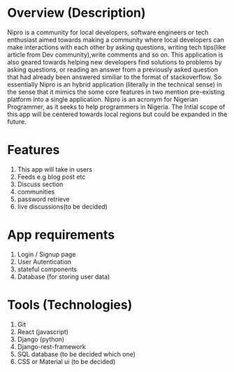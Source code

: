 # Overview (Description)

Nipro is a community for local developers, software engineers or tech enthusiast aimed towards
making a community where local developers can make interactions with each other by asking questions,
writing tech tips(like article from Dev community),write comments and so on. This application
is also geared towards helping new developers find solutions to problems by asking questions, or reading
an answer from a previously asked question that had already been answered similiar to the format of stackoverflow.
So essentially Nipro is an hybrid application (literally in the technical sense) in the sense that it
mimics the some core features in two mention pre-existing platform into a single application.
Nipro is an acronym for Nigerian Programmer, as it seeks to help programmers in Nigeria.
The Intial scope of this app will be centered towards local regions but could be expanded in the future.

# Features

1. This app will take in users
2. Feeds e.g blog post etc
3. Discuss section
4. communities
5. password retrieve
6. live discussions(to be decided)

# App requirements

1. Login / Signup page
2. User Autentication
3. stateful components
4. Database (for storing user data)

# Tools (Technologies)

1. Git
2. React (javascript)
3. Django (python)
4. Django-rest-framework
5. SQL database (to be decided which one)
6. CSS or Material ui (to be decided)
